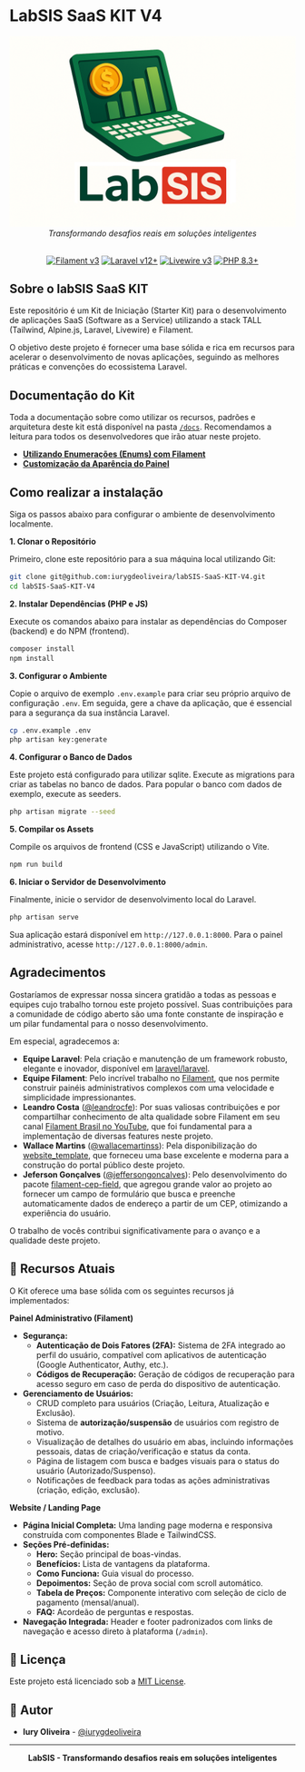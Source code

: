 # LabSIS SaaS KIT V4

<div align="center">
  <img src="public/images/LabSIS.png" alt="LabSIS Logo" width="700" />
  <br>
  <em>Transformando desafios reais em soluções inteligentes</em>
</div>

<br>
<p align="center">
    <a href="https://filamentphp.com"><img alt="Filament v3" src="https://img.shields.io/badge/Filament-v4-eab308?style=for-the-badge"></a>
    <a href="https://laravel.com"><img alt="Laravel v12+" src="https://img.shields.io/badge/Laravel-v12+-FF2D20?style=for-the-badge&logo=laravel"></a>
    <a href="https://livewire.laravel.com"><img alt="Livewire v3" src="https://img.shields.io/badge/Livewire-v3-FB70A9?style=for-the-badge"></a>
    <a href="https://php.net"><img alt="PHP 8.3+" src="https://img.shields.io/badge/PHP-8.3+-777BB4?style=for-the-badge&logo=php"></a>
</p>

## Sobre o labSIS SaaS KIT

Este repositório é um Kit de Iniciação (Starter Kit) para o desenvolvimento de aplicações SaaS (Software as a Service) utilizando a stack TALL (Tailwind, Alpine.js, Laravel, Livewire) e Filament.

O objetivo deste projeto é fornecer uma base sólida e rica em recursos para acelerar o desenvolvimento de novas aplicações, seguindo as melhores práticas e convenções do ecossistema Laravel.

## Documentação do Kit

Toda a documentação sobre como utilizar os recursos, padrões e arquitetura deste kit está disponível na pasta [`/docs`](/docs). Recomendamos a leitura para todos os desenvolvedores que irão atuar neste projeto.

- [**Utilizando Enumerações (Enums) com Filament**](/docs/enums.md)
- [**Customização da Aparência do Painel**](/docs/customizando-layout.md)

## Como realizar a instalação

Siga os passos abaixo para configurar o ambiente de desenvolvimento localmente.

**1. Clonar o Repositório**

Primeiro, clone este repositório para a sua máquina local utilizando Git:

```bash
git clone git@github.com:iurygdeoliveira/labSIS-SaaS-KIT-V4.git
cd labSIS-SaaS-KIT-V4
```

**2. Instalar Dependências (PHP e JS)**

Execute os comandos abaixo para instalar as dependências do Composer (backend) e do NPM (frontend).

```bash
composer install
npm install
```

**3. Configurar o Ambiente**

Copie o arquivo de exemplo `.env.example` para criar seu próprio arquivo de configuração `.env`. Em seguida, gere a chave da aplicação, que é essencial para a segurança da sua instância Laravel.

```bash
cp .env.example .env
php artisan key:generate
```

**4. Configurar o Banco de Dados**

Este projeto está configurado para utilizar sqlite. Execute as migrations para criar as tabelas no banco de dados. Para popular o banco com dados de exemplo, execute as seeders.

```bash
php artisan migrate --seed
```

**5. Compilar os Assets**

Compile os arquivos de frontend (CSS e JavaScript) utilizando o Vite.

```bash
npm run build
```

**6. Iniciar o Servidor de Desenvolvimento**

Finalmente, inicie o servidor de desenvolvimento local do Laravel.

```bash
php artisan serve
```

Sua aplicação estará disponível em `http://127.0.0.1:8000`. Para o painel administrativo, acesse `http://127.0.0.1:8000/admin`.

## Agradecimentos

Gostaríamos de expressar nossa sincera gratidão a todas as pessoas e equipes cujo trabalho tornou este projeto possível. Suas contribuições para a comunidade de código aberto são uma fonte constante de inspiração e um pilar fundamental para o nosso desenvolvimento.

Em especial, agradecemos a:

-   **Equipe Laravel**: Pela criação e manutenção de um framework robusto, elegante e inovador, disponível em [laravel/laravel](https://github.com/laravel/laravel).
-   **Equipe Filament**: Pelo incrível trabalho no [Filament](https://github.com/filamentphp/filament), que nos permite construir painéis administrativos complexos com uma velocidade e simplicidade impressionantes.
-   **Leandro Costa** ([@leandrocfe](https://github.com/leandrocfe)): Por suas valiosas contribuições e por compartilhar conhecimento de alta qualidade sobre Filament em seu canal [Filament Brasil no YouTube](https://www.youtube.com/@filamentbr), que foi fundamental para a implementação de diversas features neste projeto.
-   **Wallace Martins** ([@wallacemartinss](https://github.com/wallacemartinss)): Pela disponibilização do [website_template](https://github.com/wallacemartinss/website_template), que forneceu uma base excelente e moderna para a construção do portal público deste projeto.
-   **Jeferson Gonçalves** ([@jeffersongoncalves](https://github.com/jeffersongoncalves)): Pelo desenvolvimento do pacote [filament-cep-field](https://github.com/jeffersongoncalves/filament-cep-field), que agregou grande valor ao projeto ao fornecer um campo de formulário que busca e preenche automaticamente dados de endereço a partir de um CEP, otimizando a experiência do usuário.

O trabalho de vocês contribui significativamente para o avanço e a qualidade deste projeto.

## 🚀 Recursos Atuais

O Kit oferece uma base sólida com os seguintes recursos já implementados:

**Painel Administrativo (Filament)**
- **Segurança:**
  - **Autenticação de Dois Fatores (2FA):** Sistema de 2FA integrado ao perfil do usuário, compatível com aplicativos de autenticação (Google Authenticator, Authy, etc.).
  - **Códigos de Recuperação:** Geração de códigos de recuperação para acesso seguro em caso de perda do dispositivo de autenticação.
- **Gerenciamento de Usuários:**
  - CRUD completo para usuários (Criação, Leitura, Atualização e Exclusão).
  - Sistema de **autorização/suspensão** de usuários com registro de motivo.
  - Visualização de detalhes do usuário em abas, incluindo informações pessoais, datas de criação/verificação e status da conta.
  - Página de listagem com busca e badges visuais para o status do usuário (Autorizado/Suspenso).
  - Notificações de feedback para todas as ações administrativas (criação, edição, exclusão).

**Website / Landing Page**
- **Página Inicial Completa:** Uma landing page moderna e responsiva construída com componentes Blade e TailwindCSS.
- **Seções Pré-definidas:**
  - **Hero:** Seção principal de boas-vindas.
  - **Benefícios:** Lista de vantagens da plataforma.
  - **Como Funciona:** Guia visual do processo.
  - **Depoimentos:** Seção de prova social com scroll automático.
  - **Tabela de Preços:** Componente interativo com seleção de ciclo de pagamento (mensal/anual).
  - **FAQ:** Acordeão de perguntas e respostas.
- **Navegação Integrada:** Header e footer padronizados com links de navegação e acesso direto à plataforma (`/admin`).
 
## 📄 Licença

Este projeto está licenciado sob a [MIT License](LICENSE).

## 👥 Autor

- **Iury Oliveira** - [@iurygdeoliveira](https://github.com/iurygdeoliveira)

---

<div align="center">
  <strong>LabSIS - Transformando desafios reais em soluções inteligentes</strong>
</div